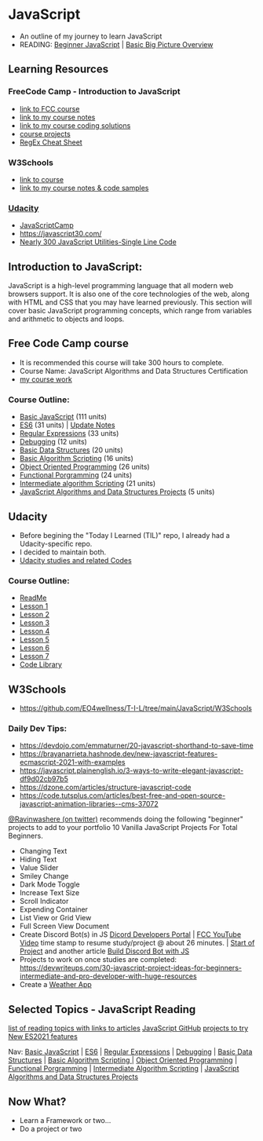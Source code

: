 # JavaScript
* An outline of my journey to learn JavaScript 
* READING: [Beginner JavaScript](https://dev.to/axlyaguana11/concepts-you-need-to-know-if-you-are-a-javascript-beginner-5am0) | [Basic Big Picture Overview](https://medium.com/geekculture/all-you-need-to-know-about-javascript-143fba311477)

## Learning Resources 
### FreeCode Camp - Introduction to JavaScript
 - [link to FCC course](https://www.freecodecamp.org/learn/javascript-algorithms-and-data-structures/)
 - [link to my course notes](https://github.com/EO4wellness/T-I-L/tree/main/JavaScript/freecodecamp-notes)
 - [link to my course coding solutions](https://github.com/EO4wellness/T-I-L/tree/main/JavaScript/freecodecamp-exercises)
 - [course projects](https://github.com/EO4wellness/T-I-L/tree/main/JavaScript/freecodecamp-exercises/10.JavaScriptAlgorithmsDataStructureProjects)
 - [RegEx Cheat Sheet](https://code.tutsplus.com/tutorials/a-simple-regex-cheat-sheet--cms-31278)


### W3Schools
-  [link to course](https://www.w3schools.com/js/default.asp)
-  [link to my course notes & code samples](https://github.com/EO4wellness/T-I-L/tree/main/JavaScript/W3Schools)
### [Udacity](https://github.com/EO4wellness/leary-leerie/tree/master/Intro-to-JavaScript)
* [JavaScriptCamp](https://www.jscamp.app/docs/javascript00)
* https://javascript30.com/
* [Nearly 300 JavaScript Utilities-Single Line Code](https://1loc.dev/)

## Introduction to JavaScript:
JavaScript is a high-level programming language that all modern web browsers support. It is also one of the core technologies of the web, along with HTML and CSS that you may have learned previously. This section will cover basic JavaScript programming concepts, which range from variables and arithmetic to objects and loops.

## Free Code Camp course
* It is recommended this course will take 300 hours to complete. 
* Course Name: JavaScript Algorithms and Data Structures Certification
* [my course work](https://github.com/EO4wellness/T-I-L/tree/main/JavaScript/freecodecamp-notes)

### Course Outline: 
* [Basic JavaScript](https://github.com/EO4wellness/T-I-L/blob/main/JavaScript/freecodecamp-notes/01_Basic-JavaScript.md) (111 units)
* [ES6](https://github.com/EO4wellness/T-I-L/blob/main/JavaScript/freecodecamp-notes/02_ES6.md) (31 units) | [Update Notes](https://medium.com/swlh/array-helper-methods-in-es6-28fc5e5a5dc9)
* [Regular Expressions](https://github.com/EO4wellness/T-I-L/blob/main/JavaScript/freecodecamp-notes/03_Regular-Expressions.md) (33 units) 
* [Debugging](https://github.com/EO4wellness/T-I-L/blob/main/JavaScript/freecodecamp-notes/04_Debugging.md) (12 units)
* [Basic Data Structures](https://github.com/EO4wellness/T-I-L/blob/main/JavaScript/freecodecamp-notes/05_Basic-Data-Structures.md) (20 units)
* [Basic Algorithm Scripting](https://github.com/EO4wellness/T-I-L/blob/main/JavaScript/freecodecamp-notes/06_Basic-Algorithm-Scripting.md) (16 units)
* [Object Oriented Programming](https://github.com/EO4wellness/T-I-L/blob/main/JavaScript/freecodecamp-notes/07_Object-Oriented-Programming.md) (26 units)
* [Functional Porgramming](https://github.com/EO4wellness/T-I-L/blob/main/JavaScript/freecodecamp-notes/08_Functional-Porgramming.md) (24 units)
* [Intermediate algorithm Scripting](https://github.com/EO4wellness/T-I-L/blob/main/JavaScript/freecodecamp-notes/09_Intermediate-Algorithm-Scripting.md) (21 units)
* [JavaScript Algorithms and Data Structures Projects](https://github.com/EO4wellness/T-I-L/blob/main/JavaScript/freecodecamp-notes/10_JavaScript-Algorithms-and-Data-Structures-Projects.md) (5 units) 


## Udacity
* Before begining the "Today I Learned (TIL)" repo, I already had a Udacity-specific repo.  
* I decided to maintain both. 
* [Udacity studies and related Codes](https://github.com/EO4wellness/leary-leerie/tree/master/JavaScript)

### Course Outline: 
* [ReadMe](https://github.com/EO4wellness/leary-leerie/tree/master/JavaScript)
* [Lesson 1](https://github.com/EO4wellness/leary-leerie/blob/master/JavaScript/Lesson1.md)
* [Lesson 2](https://github.com/EO4wellness/leary-leerie/blob/master/JavaScript/Lesson2.md)
* [Lesson 3](https://github.com/EO4wellness/leary-leerie/blob/master/JavaScript/Lesson3.md)
* [Lesson 4](https://github.com/EO4wellness/leary-leerie/blob/master/JavaScript/Lesson4.md)
* [Lesson 5](https://github.com/EO4wellness/leary-leerie/blob/master/JavaScript/Lesson5.md)
* [Lesson 6](https://github.com/EO4wellness/leary-leerie/blob/master/JavaScript/Lesson6.md)
* [Lesson 7](https://github.com/EO4wellness/leary-leerie/blob/master/JavaScript/Lesson7.md)
* [Code Library](https://github.com/EO4wellness/leary-leerie/blob/master/JavaScript/code%20samples/Readme.md)

## W3Schools 
* https://github.com/EO4wellness/T-I-L/tree/main/JavaScript/W3Schools


### Daily Dev Tips:
* https://devdojo.com/emmaturner/20-javascript-shorthand-to-save-time
* https://brayanarrieta.hashnode.dev/new-javascript-features-ecmascript-2021-with-examples
* https://javascript.plainenglish.io/3-ways-to-write-elegant-javascript-df9d02cb97b5
* https://dzone.com/articles/structure-javascript-code
* https://code.tutsplus.com/articles/best-free-and-open-source-javascript-animation-libraries--cms-37072


[@Ravinwashere (on twitter)](https://twitter.com/ravinwashere/status/1370249223057281025) recommends doing the following "beginner" projects to add to your portfolio
10 Vanilla JavaScript Projects For Total Beginners.
- Changing Text
- Hiding Text
- Value Slider
- Smiley Change
- Dark Mode Toggle
- Increase Text Size
- Scroll Indicator
- Expending Container
- List View or Grid View
- Full Screen View Document
- Create Discord Bot(s) in JS [Dicord Developers Portal](https://discord.com/developers/applications/823685318648660080/bot) | [FCC YouTube Video](https://www.youtube.com/watch?v=7rU_KyudGBY) time stamp to resume study/project @ about 26 minutes. | [Start of Project](https://replit.com/@EO4wellness/Encourage-Bot-JS-FCC#index.js) and another article [Build Discord Bot with JS](https://javascript.plainenglish.io/build-your-first-discord-bot-with-node-js-82d29ab0fa21)
- Projects to work on once studies are completed: https://devwriteups.com/30-javascript-project-ideas-for-beginners-intermediate-and-pro-developer-with-huge-resources 
- Create a [Weather App](https://nemotivity.dev/build-a-weather-app-with-javascript-ckqcc7foq02opd6s1gj7l8039)

## Selected Topics - JavaScript Reading
[list of reading topics with links to articles](https://github.com/EO4wellness/T-I-L/blob/main/JavaScript/topics-reading.md)
[JavaScript GitHub](https://trekhleb.hashnode.dev/top-33-javascript-projects-on-github-december-2020)
[projects to try](https://blog.vlddev.live/7-projects-ideas-to-build-as-a-beginner-web-developer-html-css-and-javascript-only)
[New ES2021 features](https://blog.logrocket.com/new-es2021-features-you-may-have-missed/)

Nav: [Basic JavaScript](https://github.com/EO4wellness/T-I-L/blob/main/JavaScript/freecodecamp-notes/Basic-JavaScript.md) | [ES6](https://github.com/EO4wellness/T-I-L/blob/main/JavaScript/freecodecamp-notes/ES6.md) | [Regular Expressions](https://github.com/EO4wellness/T-I-L/blob/main/JavaScript/freecodecamp-notes/Regular-Expressions.md) |  [Debugging](https://github.com/EO4wellness/T-I-L/blob/main/JavaScript/freecodecamp-notes/Debugging.md) | [Basic Data Structures](https://github.com/EO4wellness/T-I-L/blob/main/JavaScript/freecodecamp-notes/05_Basic-Data-Structures.md) | [Basic Algorithm Scripting ](https://github.com/EO4wellness/T-I-L/blob/main/JavaScript/freecodecamp-notes/06_Basic-Algorithm-Scripting.md)|  [Object Oriented Programming](https://github.com/EO4wellness/T-I-L/blob/main/JavaScript/freecodecamp-notes/07_Object-Oriented-Programming.md) | [Functional Porgramming](https://github.com/EO4wellness/T-I-L/blob/main/JavaScript/freecodecamp-notes/08_Functional-Porgramming.md) | [Intermediate Algorithm Scripting](https://github.com/EO4wellness/T-I-L/blob/main/JavaScript/freecodecamp-notes/09_Intermediate-Algorithm-Scripting.md) | [JavaScript Algorithms and Data Structures Projects](https://github.com/EO4wellness/T-I-L/blob/main/JavaScript/freecodecamp-notes/10_JavaScript-Algorithms-and-Data-Structures-Projects.md)

## Now What? 
- Learn a Framework or two...
- Do a project or two 
